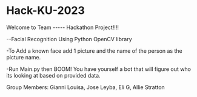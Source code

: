 # Hack-KU-2023
Welcome to Team ----- Hackathon Project!!!!

--Facial Recognition Using Python OpenCV library

-To Add a known face add 1 picture and the name of the person as the picture name.

-Run Main.py then BOOM! You have yourself a bot that will figure out who its looking at based on provided data.


Group Members: Gianni Louisa, Jose Leyba, Eli G, Allie Stratton
